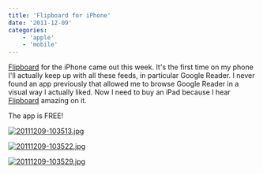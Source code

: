 ```yaml
---
title: 'Flipboard for iPhone'
date: '2011-12-09'
categories:
    - 'apple'
    - 'mobile'
---
```


[Flipboard](https://ax.itunes.apple.com/us/app/flipboard/id358801284?mt=8) for the iPhone came out this week. It's the first time on my phone I'll actually keep up with all these feeds, in particular Google Reader. I never found an app previously that allowed me to browse Google Reader in a visual way I actually liked. Now I need to buy an iPad because I hear [Flipboard](https://ax.itunes.apple.com/us/app/flipboard/id358801284?mt=8) amazing on it.

The app is FREE!

[![20111209-103513.jpg](/images/posts/2011/12/20111209-103513.jpg)](/images/posts/2011/12/20111209-103513.jpg)

[![20111209-103522.jpg](/images/posts/2011/12/20111209-103522.jpg)](/images/posts/2011/12/20111209-103522.jpg)

[![20111209-103529.jpg](/images/posts/2011/12/20111209-103529.jpg)](/images/posts/2011/12/20111209-103529.jpg)
